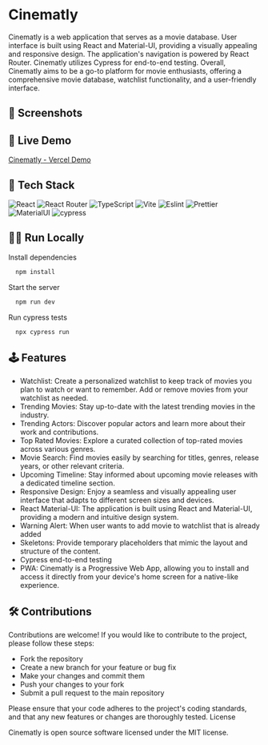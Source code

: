 
# Cinematly

Cinematly is a web application that serves as a movie database. User interface is built using React and Material-UI, providing a visually appealing and responsive design. The application's navigation is powered by React Router. Cinematly utilizes Cypress for end-to-end testing. Overall, Cinematly aims to be a go-to platform for movie enthusiasts, offering a comprehensive movie database, watchlist functionality, and a user-friendly interface.

## 📸 Screenshots


## 🚀 Live Demo
[Cinematly - Vercel Demo](https://cinematly.vercel.app/)

## 🔨 Tech Stack

![React](https://img.shields.io/badge/React-20232A?style=for-the-badge&logo=react&logoColor=61DAFB)
![React Router](https://img.shields.io/badge/React_Router-CA4245?style=for-the-badge&logo=react-router&logoColor=white)
![TypeScript](https://img.shields.io/badge/TypeScript-007ACC?style=for-the-badge&logo=typescript&logoColor=white)
![Vite](https://img.shields.io/badge/Vite-B73BFE?style=for-the-badge&logo=vite&logoColor=FFD62E)
![Eslint](https://img.shields.io/badge/eslint-3A33D1?style=for-the-badge&logo=eslint&logoColor=white)
![Prettier](https://img.shields.io/badge/prettier-1A2C34?style=for-the-badge&logo=prettier&logoColor=F7BA3E)
![MaterialUI](https://res.cloudinary.com/practicaldev/image/fetch/s--yayk2pWn--/c_limit%2Cf_auto%2Cfl_progressive%2Cq_auto%2Cw_880/https://img.shields.io/badge/Material--UI-0081CB%3Fstyle%3Dfor-the-badge%26logo%3Dmaterial-ui%26logoColor%3Dwhite)
![cypress](https://img.shields.io/badge/-cypress-%23E5E5E5?style=for-the-badge&logo=cypress&logoColor=058a5e)


## 👨‍💻 Run Locally


Install dependencies

```bash
  npm install
```

Start the server

```bash
  npm run dev
```

Run cypress tests

```bash
  npx cypress run
```



## 🕹️ Features

- Watchlist: Create a personalized watchlist to keep track of movies you plan to watch or want to remember. Add or remove movies from your watchlist as needed.
- Trending Movies: Stay up-to-date with the latest trending movies in the industry.
- Trending Actors: Discover popular actors and learn more about their work and contributions.
- Top Rated Movies: Explore a curated collection of top-rated movies across various genres.
- Movie Search: Find movies easily by searching for titles, genres, release years, or other relevant criteria.
- Upcoming Timeline: Stay informed about upcoming movie releases with a dedicated timeline section.
- Responsive Design: Enjoy a seamless and visually appealing user interface that adapts to different screen sizes and devices.
- React Material-UI: The application is built using React and Material-UI, providing a modern and intuitive design system.
- Warning Alert: When user wants to add movie to watchlist that is already added
- Skeletons: Provide temporary placeholders that mimic the layout and structure of the content. 
- Cypress end-to-end testing
- PWA: Cinematly is a Progressive Web App, allowing you to install and access it directly from your device's home screen for a native-like experience. 

## 🛠️ Contributions

Contributions are welcome! If you would like to contribute to the project, please follow these steps:

- Fork the repository
- Create a new branch for your feature or bug fix
- Make your changes and commit them
- Push your changes to your fork
- Submit a pull request to the main repository

Please ensure that your code adheres to the project's coding standards, and that any new features or changes are thoroughly tested.
License

Cinematly is open source software licensed under the MIT license.


